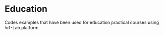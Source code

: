Education
=========

Codes examples that have been used for education practical courses using IoT-Lab
platform.

